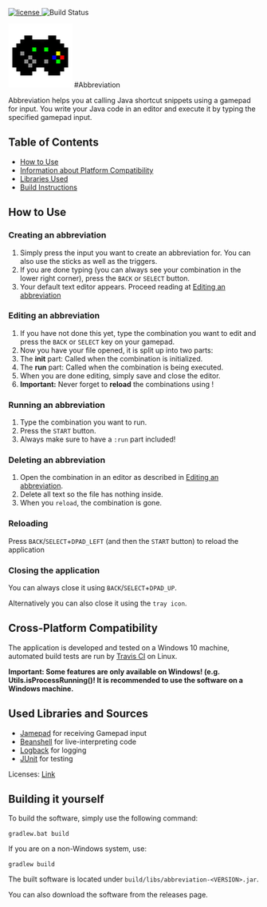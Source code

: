 [license]: https://img.shields.io/badge/License-MIT-brightgreen.svg
[ ![license][] ](./LICENSE)
![Build Status](https://travis-ci.org/Chromecube/abbreviation.svg?branch=master)

![logo](./res/logo128x128.png "Logo")
#Abbreviation

Abbreviation helps you at calling Java shortcut snippets using
a gamepad for input. You write your Java code in an editor and
execute it by typing the specified gamepad input.

## Table of Contents

- [How to Use](#how-to-use)
- [Information about Platform Compatibility](#cross-platform-compatibility)
- [Libraries Used](#used-libraries-and-sources)
- [Build Instructions](#building-it-yourself)

## How to Use

### Creating an abbreviation

1. Simply press the input you want to create an abbreviation for.
You can also use the sticks as well as the triggers.
2. If you are done typing (you can always see your combination in
the lower right corner), press the `BACK` or `SELECT` button.
3. Your default text editor appears. Proceed reading at
[Editing an abbreviation](#editing-an-abbreviation)

### Editing an abbreviation

1. If you have not done this yet, type the combination you want
 to edit and press the `BACK` or `SELECT` key on your gamepad.
2. Now you have your file opened, it is split up into two parts:
3. The <b>init</b> part: Called when the combination is 
initialized.
4. The <b>run</b> part: Called when the combination is being
executed.
5. When you are done editing, simply save and close the editor.
6. <b>Important:</b> Never forget to <b>reload</b> the
combinations using !

### Running an abbreviation

1. Type the combination you want to run.
2. Press the `START` button.
3. Always make sure to have a `:run` part included!

### Deleting an abbreviation

1. Open the combination in an editor as described in
[Editing an abbreviation](#editing-an-abbreviation).
2. Delete all text so the file has nothing inside.
2. When you `reload`, the combination is gone.

### Reloading

Press `BACK`/`SELECT`+`DPAD_LEFT` (and then the `START` button)
to reload the application

### Closing the application

You can always close it using `BACK`/`SELECT`+`DPAD_UP`.

Alternatively you can also close it using the `tray icon`.


## Cross-Platform Compatibility

The application is developed and tested on a Windows 10 machine,
automated build tests are run by [Travis CI](https://travis-ci.org)
on Linux.

<b>Important: Some features are only available on Windows! (e.g.
Utils.isProcessRunning()! It is recommended to use
the software on a Windows machine.</b>

## Used Libraries and Sources

- [Jamepad](https://github.com/williamahartman/Jamepad) for
receiving Gamepad input
- [Beanshell](https://github.com/beanshell/beanshell) for
live-interpreting code
- [Logback](https://github.com/qos-ch/logback) for logging
- [JUnit](https://github.com/junit-team/junit4) for testing 

Licenses: [Link](./LICENSES.md)

## Building it yourself

To build the software, simply use the following command:

```
gradlew.bat build
```

If you are on a non-Windows system, use:

```
gradlew build
```

The built software is located under 
`build/libs/abbreviation-<VERSION>.jar`.
 
You can also download the software from the releases
page.